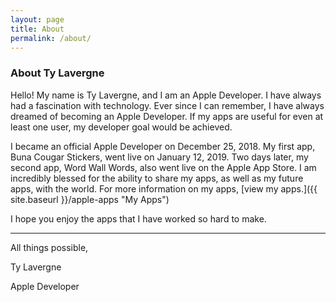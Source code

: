 ```yaml
---
layout: page
title: About
permalink: /about/
---
```


### About Ty Lavergne

Hello! My name is Ty Lavergne, and I am an Apple Developer. I have always had a fascination with technology. Ever since I can remember, I have always dreamed of becoming an Apple Developer. If my apps are useful for even at least one user, my developer goal would be achieved. 

I became an official Apple Developer on December 25, 2018. My first app, Buna Cougar Stickers, went live on January 12, 2019. Two days later, my second app, Word Wall Words, also went live on the Apple App Store. I am incredibly blessed for the ability to share my apps, as well as my future apps, with the world. For more information on my apps, [view my apps.]({{ site.baseurl }}/apple-apps "My Apps")

I hope you enjoy the apps that I have worked so hard to make.

-----------------

All things possible,

Ty Lavergne

Apple Developer
